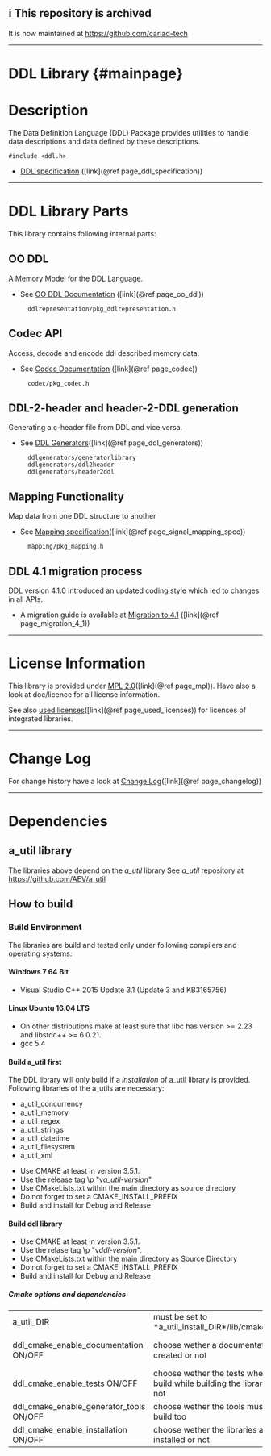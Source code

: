 ## ℹ️ This repository is archived 

It is now maintained at https://github.com/cariad-tech


---

# DDL Library {#mainpage}


# Description

The Data Definition Language (DDL) Package provides utilities to handle data descriptions and data defined by these descriptions.

    #include <ddl.h>

* [DDL specification](doc/input/ddl_specification.md) ([link](@ref page_ddl_specification))




_____________________
 
# DDL Library Parts
 
This library contains following internal parts: 
 
## OO DDL
 
A Memory Model for the DDL Language.

* See [OO DDL Documentation](doc/input/oo-ddl.md) ([link](@ref page_oo_ddl))

        ddlrepresentation/pkg_ddlrepresentation.h


## Codec API

Access, decode and encode ddl described memory data.

* See [Codec Documentation](doc/input/codec.md) ([link](@ref page_codec))

        codec/pkg_codec.h

 
## DDL-2-header and header-2-DDL generation

Generating a c-header file from DDL and vice versa.

* See [DDL Generators](doc/input/ddl_generators.md)([link](@ref page_ddl_generators))

        ddlgenerators/generatorlibrary
        ddlgenerators/ddl2header
        ddlgenerators/header2ddl

## Mapping Functionality

Map data from one DDL structure to another
 
* See [Mapping specification](doc/input/mapping_specification.md)([link](@ref page_signal_mapping_spec))

        mapping/pkg_mapping.h
        
## DDL 4.1 migration process

DDL version 4.1.0 introduced an updated coding style which led to changes in all APIs.

* A migration guide is available at [Migration to 4.1](doc/input/migration_4_1.md) ([link](@ref page_migration_4_1))

________________________

# License Information
 
This library is provided under [MPL 2.0](doc/input/mpl.md)([link](@ref page_mpl)).
Have also a look at doc/licence for all license information. 

See also [used licenses](doc/input/used_licenses.md)([link](@ref page_used_licenses)) for licenses of integrated libraries.

________________________

# Change Log

For change history have a look at [Change Log](doc/changelog.md)([link](@ref page_changelog))
________________________
 
# Dependencies

## a_util library
 
The libraries above depend on the *a_util* library
See *a_util* repository at https://github.com/AEV/a_util

## How to build

### Build Environment
 
The libraries are build and tested only under following compilers and operating systems: 

#### Windows 7 64 Bit

* Visual Studio C++ 2015 Update 3.1 (Update 3 and KB3165756)
 
#### Linux Ubuntu 16.04 LTS

* On other distributions make at least sure that libc has version >= 2.23 and libstdc++ >= 6.0.21.
* gcc 5.4 
 
#### Build a_util first
 
The DDL library will only build if a *installation* of a_util library is provided.
Following libraries of the a_utils are necessary:
* a_util_concurrency
* a_util_memory
* a_util_regex
* a_util_strings
* a_util_datetime
* a_util_filesystem
* a_util_xml
 
- Use CMAKE at least in version 3.5.1.  
- Use the release tag \p "v*a_util-version*" 
- Use CMakeLists.txt within the main directory as source directory
- Do not forget to set a CMAKE_INSTALL_PREFIX 
- Build and install for Debug and Release

#### Build ddl library
 
- Use CMAKE at least in version 3.5.1.  
- Use the relase tag \p "v*ddl-version*". 
- Use CMakeLists.txt within the main directory as Source Directory
- Do not forget to set a CMAKE_INSTALL_PREFIX 
- Build and install for Debug and Release

##### Cmake options and dependencies

<table>
<tr>
<td>
a_util_DIR
</td>
<td>
must be set to *a_util_install_DIR*/lib/cmake/a_util 
</td>
<td>
See a_util repository at https://github.com/AEV/a_util
</td>
</tr>
<tr>
<td>
ddl_cmake_enable_documentation ON/OFF 
</td>
<td>
choose wether a documentation is created or not
</td>
<td>
dependency to a valid doxygen executable needed (see http://www.doxygen.nl/)
</td>
</tr>
<tr>
<td>
ddl_cmake_enable_tests ON/OFF 
</td>
<td>
choose wether the tests where build while building the libraries or not
</td>
<td>
dependency to a valid gtest package needed (see https://github.com/google/googletest)
</td>
</tr>
<tr>
<td>
ddl_cmake_enable_generator_tools ON/OFF 
</td>
<td>
choose wether the tools must be build too
</td>
<td>
</td>
</tr>
<tr>
<td>
ddl_cmake_enable_installation ON/OFF 
</td>
<td>
choose wether the libraries are installed or not
</td>
<td>
</td>
</tr>
</table>

 
 

 




 
